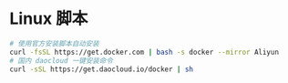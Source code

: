 # Linux 脚本

```bash
# 使用官方安装脚本自动安装
curl -fsSL https://get.docker.com | bash -s docker --mirror Aliyun
# 国内 daocloud 一键安装命令
curl -sSL https://get.daocloud.io/docker | sh
```

###
